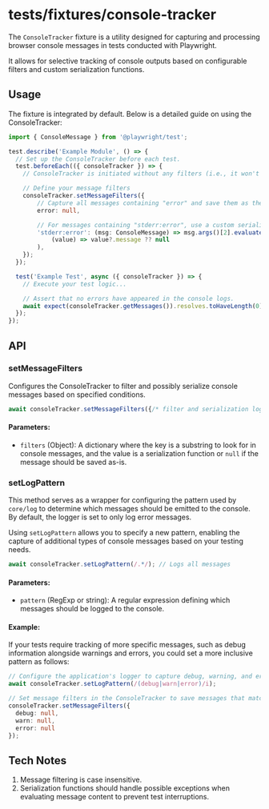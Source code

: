 # tests/fixtures/console-tracker

The `ConsoleTracker` fixture is a utility designed for capturing and processing browser
console messages in tests conducted with Playwright.

It allows for selective tracking of console outputs based on configurable filters
and custom serialization functions.

## Usage

The fixture is integrated by default. Below is a detailed guide on using the ConsoleTracker:

```ts
import { ConsoleMessage } from '@playwright/test';

test.describe('Example Module', () => {
  // Set up the ConsoleTracker before each test.
  test.beforeEach(({ consoleTracker }) => {
    // ConsoleTracker is initiated without any filters (i.e., it won't capture any messages initially).

    // Define your message filters
    consoleTracker.setMessageFilters({
        // Capture all messages containing "error" and save them as they are.
        error: null,

        // For messages containing "stderr:error", use a custom serializer to process and store them.
        'stderr:error': (msg: ConsoleMessage) => msg.args()[2].evaluate(
            (value) => value?.message ?? null
        ),
    });
  });

  test('Example Test', async ({ consoleTracker }) => {
    // Execute your test logic...

    // Assert that no errors have appeared in the console logs.
    await expect(consoleTracker.getMessages()).resolves.toHaveLength(0);
  });
});
```

## API

### setMessageFilters

Configures the ConsoleTracker to filter and possibly serialize
console messages based on specified conditions.

```ts
await consoleTracker.setMessageFilters({/* filter and serialization logic */});
```

#### Parameters:

- `filters` (Object): A dictionary where the key is a substring to look for in console messages,
and the value is a serialization function or `null` if the message should be saved as-is.

### setLogPattern

This method serves as a wrapper for configuring the pattern used by `core/log`
to determine which messages should be emitted to the console.
By default, the logger is set to only log error messages.

Using `setLogPattern` allows you to specify a new pattern,
enabling the capture of additional types of console messages based on your testing needs.

```ts
await consoleTracker.setLogPattern(/.*/); // Logs all messages
```

#### Parameters:

- `pattern` (RegExp or string): A regular expression defining which messages should be logged to the console.

#### Example:

If your tests require tracking of more specific messages, such as debug information alongside warnings and errors,
you could set a more inclusive pattern as follows:

```ts
// Configure the application's logger to capture debug, warning, and error messages.
await consoleTracker.setLogPattern(/(debug|warn|error)/i);

// Set message filters in the ConsoleTracker to save messages that match the specified keywords.
consoleTracker.setMessageFilters({
  debug: null,
  warn: null,
  error: null
});
```

## Tech Notes

1. Message filtering is case insensitive.
2. Serialization functions should handle possible exceptions when evaluating message content to prevent test interruptions.
